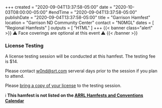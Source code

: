 +++
created = "2020-09-04T13:37:58-05:00"
date = "2020-10-03T08:00:00-05:00"
#endTime = "2020-09-04T13:37:58-05:00"
publishDate = "2020-09-04T13:37:58-05:00"
title = "Garrison Hamfest"
location = "Garrison ND Community Center"
contact = "N0MGL"
dates = [ "Regional Hamfests" ]
outputs = [ "HTML" ]
+++
{{< banner class="alert" >}}
<span style="color:black;">:warning:</span> Face coverings are optional at this event <span style="color:black;">:warning:</span>
{{< /banner >}}

### License Testing

A license testing session will be conducted at this hamfest. The testing
fee is $14.

Please contact w0nd@srt.com serveral days prior to the session if you plan to attend.

Please [bring a copy of your license](http://www.arrl.org/what-to-bring-to-an-exam-session) to the testing session. 

:information_source: **This hamfest is not listed on the
[ARRL Hamfests and Conventions Calendar](http://www.arrl.org/hamfests-and-conventions-calendar)**

